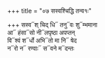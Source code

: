 +++
title = "०७ सस्वश्चिद्धि तन्व१ः"

+++
सस्व᳓श् चिद् धि᳓ तनु᳓वः शु᳓म्भमाना  
आ᳓ हंसा᳓सो नी᳓लपृष्ठा अपप्तन्  
वि᳓श्वं श᳓र्धो अभि᳓तो मा नि᳓ षेद  
न᳓रो न᳓ रण्वाः᳓ स᳓वने म᳓दन्तः